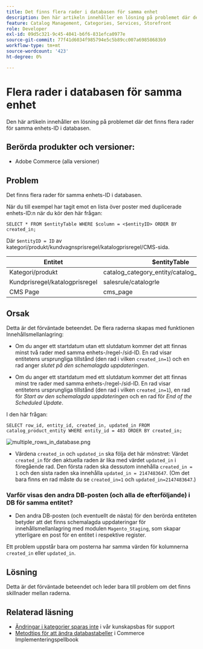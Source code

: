 ```yaml
---
title: Det finns flera rader i databasen för samma enhet
description: Den här artikeln innehåller en lösning på problemet där det finns flera rader för samma enhets-ID i databasen.
feature: Catalog Management, Categories, Services, Storefront
role: Developer
exl-id: 09d5c321-9c45-4041-b6f6-831efca0977e
source-git-commit: 77f41d6034f985794e5c5b89cc007a69858683b9
workflow-type: tm+mt
source-wordcount: '423'
ht-degree: 0%

---
```


# Flera rader i databasen för samma enhet

Den här artikeln innehåller en lösning på problemet där det finns flera rader för samma enhets-ID i databasen.

## Berörda produkter och versioner:

* Adobe Commerce (alla versioner)

## Problem

Det finns flera rader för samma enhets-ID i databasen.

När du till exempel har tagit emot en lista över poster med duplicerade enhets-ID:n när du kör den här frågan:

```
SELECT * FROM $entityTable WHERE $column = <$entityID> ORDER BY created_in;
```

Där `$entityID = ID` av kategori/produkt/kundvagnsprisregel/katalogprisregel/CMS-sida.

| Entitet | $entityTable | $column |
|------------------|-----------------------------------|------------------|
| Kategori/produkt | catalog_category_entity/catalog_product_entity | entity_id |
| Kundprisregel/katalogprisregel | salesrule/catalogrle | rule_id |
| CMS Page | cms_page | page_id |

## Orsak

Detta är det förväntade beteendet. De flera raderna skapas med funktionen Innehållsmellanlagring:

* Om du anger ett startdatum utan ett slutdatum kommer det att finnas minst två rader med samma enhets-/regel-/sid-ID. En rad visar entitetens ursprungliga tillstånd (den rad i vilken `created_in=1`) och en rad anger *slutet på den schemalagda uppdateringen*.

* Om du anger ett startdatum med ett slutdatum kommer det att finnas minst tre rader med samma enhets-/regel-/sid-ID. En rad visar entitetens ursprungliga tillstånd (den rad i vilken `created_in=1`), en rad för *Start av den schemalagda uppdateringen* och en rad för *End of the Scheduled Update*.

I den här frågan:

```
SELECT row_id, entity_id, created_in, updated_in FROM catalog_product_entity WHERE entity_id = 483 ORDER BY created_in;
```

![multiple_rows_in_database.png](assets/multiple_rows_in_database.png)

* Värdena `created_in` och `updated_in` ska följa det här mönstret: Värdet `created_in` för den aktuella raden är lika med värdet `updated_in` i föregående rad. Den första raden ska dessutom innehålla `created_in = 1` och den sista raden ska innehålla `updated_in = 2147483647`. (Om det bara finns en rad måste du se `created_in=1` och `updated_in=2147483647`.)

### Varför visas den andra DB-posten (och alla de efterföljande) i DB för samma entitet?

* Den andra DB-posten (och eventuellt de nästa) för den berörda entiteten betyder att det finns schemalagda uppdateringar för innehållsmellanlagring med modulen `Magento_Staging`, som skapar ytterligare en post för en entitet i respektive register.

Ett problem uppstår bara om posterna har samma värden för kolumnerna `created_in` eller `updated_in`.

## Lösning

Detta är det förväntade beteendet och leder bara till problem om det finns skillnader mellan raderna.

## Relaterad läsning

* [Ändringar i kategorier sparas inte](https://experienceleague.adobe.com/docs/commerce-knowledge-base/kb/troubleshooting/miscellaneous/changes-to-categories-are-not-being-saved.html?lang=sv-SE) i vår kunskapsbas för support
* [Metodtips för att ändra databastabeller](https://experienceleague.adobe.com/sv/docs/commerce-operations/implementation-playbook/best-practices/development/modifying-core-and-third-party-tables#why-adobe-recommends-avoiding-modifications) i Commerce Implementeringspellbook
